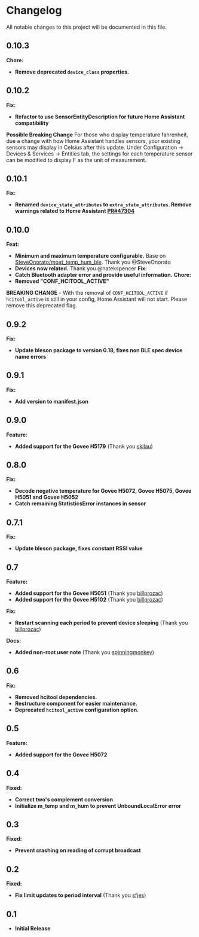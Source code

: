 # Changelog
All notable changes to this project will be documented in this file.

## 0.10.3
**Chore:**
  - **Remove deprecated `device_class` properties.**

## 0.10.2
**Fix:**
  - **Refactor to use SensorEntityDescription for future Home Assistant compatibility**

**Possible Breaking Change**
For those who display temperature fahrenheit, due a change with how Home Assistant handles sensors, your existing sensors may display in Celsius after this update.
 Under Configuration -> Devices & Services -> Entities tab,  the settings for each temperature sensor can be modified to display F as the unit of measurement.

## 0.10.1
**Fix:**
  - **Renamed `device_state_attributes` to `extra_state_attributes`.  Remove warnings related to Home Assistant [PR#47304](https://github.com/home-assistant/core/pull/47304)**

## 0.10.0
**Feat:**
  - **Minimum and maximum temperature configurable.**  Base on [SteveOnorato/moat_temp_hum_ble](https://github.com/SteveOnorato/moat_temp_hum_ble/).  Thank you @SteveOnorato
  - **Devices now related.** Thank you @natekspencer
**Fix:**
  - **Catch Bluetooth adapter error and provide useful information.**
**Chore:**
  - **Removed "CONF_HCITOOL_ACTIVE"**

**BREAKING CHANGE** - With the removal of `CONF_HCITOOL_ACTIVE` if `hcitool_active` is still in your config, Home Assistant will not start.  Please remove this deprecated flag.

## 0.9.2
**Fix:**
  - **Update bleson package to version 0.18, fixes non BLE spec device name errors**

## 0.9.1
**Fix:**
  - **Add version to manifest.json**

## 0.9.0
**Feature:**
  - **Added support for the Govee H5179** (Thank you [skilau](https://github.com/skilau))

## 0.8.0
**Fix:**
  - **Decode negative temperature for Govee H5072, Govee H5075, Govee H5051 and Govee H5052**
  - **Catch remaining StatisticsError instances in sensor**

## 0.7.1
**Fix:**
  - **Update bleson package, fixes constant RSSI value**

## 0.7
**Feature:**
  - **Added support for the Govee H5051** (Thank you [billprozac](https://github.com/billprozac))
  - **Added support for the Govee H5102** (Thank you [billprozac](https://github.com/billprozac))

**Fix:**
  - **Restart scanning each period to prevent device sleeping** (Thank you [billprozac](https://github.com/billprozac))

**Docs:**
  - **Added non-root user note** (Thank you [spinningmonkey](https://github.com/spinningmonkey))

## 0.6
**Fix:**
  - **Removed hcitool dependencies.**
  - **Restructure component for easier maintenance.**
  - **Deprecated `hcitool_active` configuration option.**

## 0.5
**Feature:**
  - **Added support for the Govee H5072**

## 0.4
**Fixed:**

 - **Correct two's complement conversion**
 - **Initialize m_temp and m_hum to prevent UnboundLocalError error**

## 0.3
**Fixed:**

 - **Prevent crashing on reading of corrupt broadcast**

## 0.2

**Fixed:**

 - **Fix limit updates to period interval** (Thank you [sfjes](github.com/sfjes))

## 0.1
  - **Initial Release**
